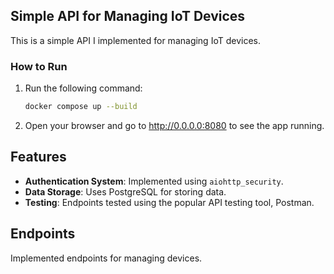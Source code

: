 ## Simple API for Managing IoT Devices

This is a simple API I implemented for managing IoT devices.

### How to Run

1. Run the following command:
   ```sh
   docker compose up --build
2. Open your browser and go to http://0.0.0.0:8080 to see the app running.
## Features

- **Authentication System**: Implemented using `aiohttp_security`.
- **Data Storage**: Uses PostgreSQL for storing data.
- **Testing**: Endpoints tested using the popular API testing tool, Postman.

## Endpoints

Implemented endpoints for managing devices.